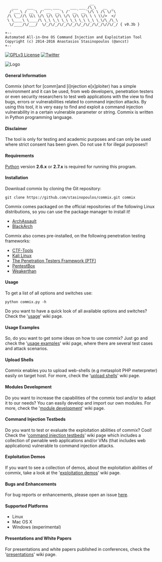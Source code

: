 	                                       __
	   ___    ___     ___ ___     ___ ___ /\_\   __  _
	  /'___\ / __`\ /' __` __`\ /' __` __`\/\ \ /\ \/'\
	 /\ \__//\ \L\ \/\ \/\ \/\ \/\ \/\ \/\ \ \ \\/>  </
	 \ \____\ \____/\ \_\ \_\ \_\ \_\ \_\ \_\ \_\/\_/\_\
	  \/____/\/___/  \/_/\/_/\/_/\/_/\/_/\/_/\/_/\//\/_/ { v0.3b }

	+--
	Automated All-in-One OS Command Injection and Exploitation Tool
	Copyright (c) 2014-2016 Anastasios Stasinopoulos (@ancst)
	+--

[![GPLv3 License](https://img.shields.io/badge/License-GPLv3-blue.svg)](https://github.com/stasinopoulos/commix/blob/master/readme/COPYING)
[![Twitter](https://img.shields.io/badge/Twitter-commixproject-blue.svg)](http://www.twitter.com/commixproject)

![Logo](http://i.imgur.com/xcNYrfv.png)

#### General Information

Commix (short for [comm]and [i]njection e[x]ploiter) has a simple environment and it can be used, from web developers, penetration testers or even security researchers to test web applications with the view to find bugs, errors or vulnerabilities related to command injection attacks. By using this tool, it is very easy to find and exploit a command injection vulnerability in a certain vulnerable parameter or string. Commix is written in Python programming language.

#### Disclaimer

The tool is only for testing and academic purposes and can only be used where strict consent has been given. Do not use it for illegal purposes!!

#### Requirements

[Python](http://www.python.org/download/) version **2.6.x** or **2.7.x** is required for running this program.

#### Installation

Download commix by cloning the Git repository:

    git clone https://github.com/stasinopoulos/commix.git commix

Commix comes packaged on the official repositories of the following Linux distributions, so you can use the package manager to install it!

- [ArchAssault](https://archassault.org/)
- [BlackArch](http://blackarch.org/)

Commix also comes pre-installed, on the following penetration testing frameworks:

- [CTF-Tools](https://github.com/zardus/ctf-tools)
- [Kali Linux](https://www.kali.org/)
- [The Penetration Testers Framework (PTF)](https://github.com/trustedsec/ptf)
- [PentestBox](https://tools.pentestbox.com/)
- [Weakerthan](http://www.weaknetlabs.com/)

#### Usage

To get a list of all options and switches use:

    python commix.py -h

Do you want to have a quick look of all available options and switches? Check the '[usage](https://github.com/stasinopoulos/commix/wiki/Usage)' wiki page.

#### Usage Examples

So, do you want to get some ideas on how to use commix? Just go and check the '[usage examples](https://github.com/stasinopoulos/commix/wiki/Usage-Examples)' wiki page, where there are several test cases and attack scenarios.

#### Upload Shells

Commix enables you to upload web-shells (e.g metasploit PHP meterpreter) easily on target host. For more, check the '[upload shells](https://github.com/stasinopoulos/commix/wiki/Upload-shells)' wiki page.

#### Modules Development

Do you want to increase the capabilities of the commix tool and/or to adapt it to our needs? You can easily develop and import our own modules. For more, check the '[module development](https://github.com/stasinopoulos/commix/wiki/Module-Development)' wiki page.

#### Command Injection Testbeds

Do you want to test or evaluate the exploitation abilities of commix? Cool! Check the '[command injection testbeds](https://github.com/stasinopoulos/commix/wiki/Command-Injection-Testbeds)' wiki page which includes a collection of pwnable web applications and/or VMs (that includes web applications) vulnerable to command injection attacks.

#### Exploitation Demos

If you want to see a collection of demos, about the exploitation abilities of commix, take a look at the '[exploitation demos](https://github.com/stasinopoulos/commix/wiki/Exploitation-Demos)' wiki page.

#### Bugs and Enhancements

For bug reports or enhancements, please open an issue [here](https://github.com/stasinopoulos/commix/issues).

#### Supported Platforms

- Linux
- Mac OS X
- Windows (experimental)

#### Presentations and White Papers

For presentations and white papers published in conferences, check the '[presentations](https://github.com/stasinopoulos/commix/wiki/Presentations)' wiki page.
